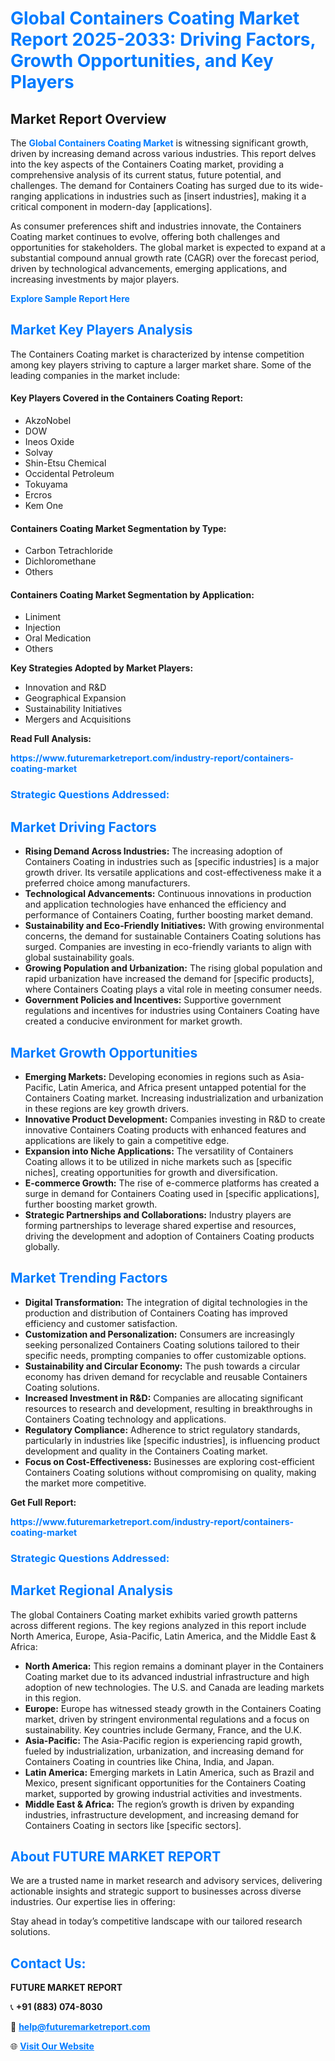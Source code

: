 <h1 style="color: #007BFF;">Global Containers Coating Market Report 2025-2033: Driving Factors, Growth Opportunities, and Key Players</h1>

<section id="overview">
<h2>Market Report Overview</h2>
<p>The <a href="https://www.futuremarketreport.com/industry-report/containers-coating-market" style="color: #007BFF; text-decoration: none;"><strong>Global Containers Coating Market</strong></a> is witnessing significant growth, driven by increasing demand across various industries. This report delves into the key aspects of the Containers Coating market, providing a comprehensive analysis of its current status, future potential, and challenges. The demand for Containers Coating has surged due to its wide-ranging applications in industries such as [insert industries], making it a critical component in modern-day [applications].</p>
<p>As consumer preferences shift and industries innovate, the Containers Coating market continues to evolve, offering both challenges and opportunities for stakeholders. The global market is expected to expand at a substantial compound annual growth rate (CAGR) over the forecast period, driven by technological advancements, emerging applications, and increasing investments by major players.</p>
</section>

<section id="overview">
<p><a href="https://www.futuremarketreport.com/request-sample/reportId=33356" style="color: #007BFF; text-decoration: none;"><strong>Explore Sample Report Here</strong></a></p>
</section>

<section id="key-players">
<h2 style="color: #007BFF;">Market Key Players Analysis</h2>
<p>The Containers Coating market is characterized by intense competition among key players striving to capture a larger market share. Some of the leading companies in the market include:</p>
<h4>Key Players Covered in the Containers Coating Report:</h4>
<ul><li>AkzoNobel</li><li>DOW</li><li>Ineos Oxide</li><li>Solvay</li><li>Shin-Etsu Chemical</li><li>Occidental Petroleum</li><li>Tokuyama</li><li>Ercros</li><li>Kem One</li></ul>
<h4>Containers Coating Market Segmentation by Type:</h4>
<ul><li>Carbon Tetrachloride</li><li>Dichloromethane</li><li>Others</li></ul>

<h4>Containers Coating Market Segmentation by Application:</h4>
<ul><li>Liniment</li><li>Injection</li><li>Oral Medication</li><li>Others</li></ul>
<p><strong>Key Strategies Adopted by Market Players:</strong></p>
<ul>
<li>Innovation and R&D</li>
<li>Geographical Expansion</li>
<li>Sustainability Initiatives</li>
<li>Mergers and Acquisitions</li>
</ul>
</section>

<section>
<p><strong>Read Full Analysis: </strong></p><a href="https://www.futuremarketreport.com/industry-report/containers-coating-market" style="color: #007BFF; text-decoration: none;"><strong>https://www.futuremarketreport.com/industry-report/containers-coating-market</strong></a>
<h3 style="color: #007BFF;">Strategic Questions Addressed:</h3>
</section>

<section id="driving-factors">
<h2 style="color: #007BFF;">Market Driving Factors</h2>
<ul>
<li><strong>Rising Demand Across Industries:</strong> The increasing adoption of Containers Coating in industries such as [specific industries] is a major growth driver. Its versatile applications and cost-effectiveness make it a preferred choice among manufacturers.</li>
<li><strong>Technological Advancements:</strong> Continuous innovations in production and application technologies have enhanced the efficiency and performance of Containers Coating, further boosting market demand.</li>
<li><strong>Sustainability and Eco-Friendly Initiatives:</strong> With growing environmental concerns, the demand for sustainable Containers Coating solutions has surged. Companies are investing in eco-friendly variants to align with global sustainability goals.</li>
<li><strong>Growing Population and Urbanization:</strong> The rising global population and rapid urbanization have increased the demand for [specific products], where Containers Coating plays a vital role in meeting consumer needs.</li>
<li><strong>Government Policies and Incentives:</strong> Supportive government regulations and incentives for industries using Containers Coating have created a conducive environment for market growth.</li>
</ul>
</section>

<section id="growth-opportunities">
<h2 style="color: #007BFF;">Market Growth Opportunities</h2>
<ul>
<li><strong>Emerging Markets:</strong> Developing economies in regions such as Asia-Pacific, Latin America, and Africa present untapped potential for the Containers Coating market. Increasing industrialization and urbanization in these regions are key growth drivers.</li>
<li><strong>Innovative Product Development:</strong> Companies investing in R&D to create innovative Containers Coating products with enhanced features and applications are likely to gain a competitive edge.</li>
<li><strong>Expansion into Niche Applications:</strong> The versatility of Containers Coating allows it to be utilized in niche markets such as [specific niches], creating opportunities for growth and diversification.</li>
<li><strong>E-commerce Growth:</strong> The rise of e-commerce platforms has created a surge in demand for Containers Coating used in [specific applications], further boosting market growth.</li>
<li><strong>Strategic Partnerships and Collaborations:</strong> Industry players are forming partnerships to leverage shared expertise and resources, driving the development and adoption of Containers Coating products globally.</li>
</ul>
</section>

<section id="trending-factors">
<h2 style="color: #007BFF;">Market Trending Factors</h2>
<ul>
<li><strong>Digital Transformation:</strong> The integration of digital technologies in the production and distribution of Containers Coating has improved efficiency and customer satisfaction.</li>
<li><strong>Customization and Personalization:</strong> Consumers are increasingly seeking personalized Containers Coating solutions tailored to their specific needs, prompting companies to offer customizable options.</li>
<li><strong>Sustainability and Circular Economy:</strong> The push towards a circular economy has driven demand for recyclable and reusable Containers Coating solutions.</li>
<li><strong>Increased Investment in R&D:</strong> Companies are allocating significant resources to research and development, resulting in breakthroughs in Containers Coating technology and applications.</li>
<li><strong>Regulatory Compliance:</strong> Adherence to strict regulatory standards, particularly in industries like [specific industries], is influencing product development and quality in the Containers Coating market.</li>
<li><strong>Focus on Cost-Effectiveness:</strong> Businesses are exploring cost-efficient Containers Coating solutions without compromising on quality, making the market more competitive.</li>
</ul>
</section>

<section>
<p><strong>Get Full Report: </strong></p><a href="https://www.futuremarketreport.com/industry-report/containers-coating-market" style="color: #007BFF; text-decoration: none;"><strong>https://www.futuremarketreport.com/industry-report/containers-coating-market</strong></a>
<h3 style="color: #007BFF;">Strategic Questions Addressed:</h3>
</section>


<section id="regional-analysis">
<h2 style="color: #007BFF;">Market Regional Analysis</h2>
<p>The global Containers Coating market exhibits varied growth patterns across different regions. The key regions analyzed in this report include North America, Europe, Asia-Pacific, Latin America, and the Middle East & Africa:</p>
<ul>
<li><strong>North America:</strong> This region remains a dominant player in the Containers Coating market due to its advanced industrial infrastructure and high adoption of new technologies. The U.S. and Canada are leading markets in this region.</li>
<li><strong>Europe:</strong> Europe has witnessed steady growth in the Containers Coating market, driven by stringent environmental regulations and a focus on sustainability. Key countries include Germany, France, and the U.K.</li>
<li><strong>Asia-Pacific:</strong> The Asia-Pacific region is experiencing rapid growth, fueled by industrialization, urbanization, and increasing demand for Containers Coating in countries like China, India, and Japan.</li>
<li><strong>Latin America:</strong> Emerging markets in Latin America, such as Brazil and Mexico, present significant opportunities for the Containers Coating market, supported by growing industrial activities and investments.</li>
<li><strong>Middle East & Africa:</strong> The region’s growth is driven by expanding industries, infrastructure development, and increasing demand for Containers Coating in sectors like [specific sectors].</li>
</ul>
</section>

<footer>
<h2 style="color: #007BFF;">About FUTURE MARKET REPORT</h2>
<p>We are a trusted name in market research and advisory services, delivering actionable insights and strategic support to businesses across diverse industries. Our expertise lies in offering:</p>

<p>Stay ahead in today’s competitive landscape with our tailored research solutions.</p>

<h2 style="color: #007BFF;">Contact Us:</h2>
<p><strong>FUTURE MARKET REPORT</strong></p>
<p>📞 <strong>+91 (883) 074-8030</strong></p>
<p>📧 <strong><a href="mailto:help@futuremarketreport.com" style="color: #007BFF;">help@futuremarketreport.com</a></strong></p>
<p>🌐 <strong><a href="https://www.futuremarketreport.com/" style="color: #007BFF;">Visit Our Website</a></strong></p>
</footer>